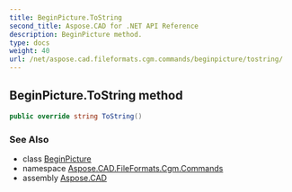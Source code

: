 ```yaml
---
title: BeginPicture.ToString
second_title: Aspose.CAD for .NET API Reference
description: BeginPicture method. 
type: docs
weight: 40
url: /net/aspose.cad.fileformats.cgm.commands/beginpicture/tostring/
---
```

## BeginPicture.ToString method

```csharp
public override string ToString()
```

### See Also

* class [BeginPicture](../)
* namespace [Aspose.CAD.FileFormats.Cgm.Commands](../../beginpicture/)
* assembly [Aspose.CAD](../../../)


